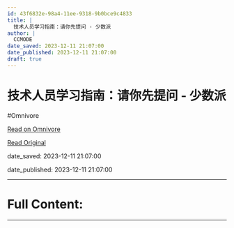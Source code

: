 ```yaml
---
id: 43f6832e-98a4-11ee-9318-9b0bce9c4833
title: |
  技术人员学习指南：请你先提问 - 少数派
author: |
  CCMODE
date_saved: 2023-12-11 21:07:00
date_published: 2023-12-11 21:07:00
draft: true
---
```


# 技术人员学习指南：请你先提问 - 少数派
#Omnivore

[Read on Omnivore](https://omnivore.app/me/-18c5c374d4f)

[Read Original](https://sspai.com/post/84980)

date_saved: 2023-12-11 21:07:00

date_published: 2023-12-11 21:07:00

--- 

# Full Content: 



---

